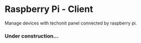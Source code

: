 # Raspberry Pi - Client
Manage devices with techonit panel connected by raspberry pi.

### Under construction...
